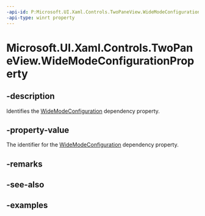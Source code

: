 ```yaml
---
-api-id: P:Microsoft.UI.Xaml.Controls.TwoPaneView.WideModeConfigurationProperty
-api-type: winrt property
---
```


<!-- Property syntax.
public DependencyProperty WideModeConfigurationProperty { get; }
-->

# Microsoft.UI.Xaml.Controls.TwoPaneView.WideModeConfigurationProperty

## -description

Identifies the [WideModeConfiguration](twopaneview_widemodeconfiguration.md) dependency property.

## -property-value

The identifier for the [WideModeConfiguration](twopaneview_widemodeconfiguration.md) dependency property.

## -remarks

## -see-also

## -examples

